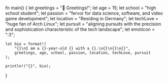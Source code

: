 fn main() {
    let greetings = "👋 Greetings!";
    let age = 15;
    let school = "high school student";
    let passion = "fervor for data science, software, and video game development";
    let location = "Residing in Germany";
    let techLove = "huge fan of Arch Linux";
    let pursuit = "aligning pursuits with the precision and sophistication characteristic of the tech landscape";
    let emoticon = ":3";

    let bio = format!(
        "{}\nI am a {}-year-old {} with a {}.\n{}\n{}\n{}",
        greetings, age, school, passion, location, techLove, pursuit
    );

    println!("{}", bio);
}
